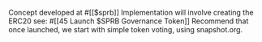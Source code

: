 Concept developed at #[[$sprb]] 
Implementation will involve creating the ERC20 see: #[[45 Launch $SPRB Governance Token]] 
Recommend that once launched, we start with simple token voting, using snapshot.org.